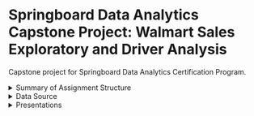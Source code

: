 # Springboard Data Analytics Capstone Project:  Walmart Sales Exploratory and Driver Analysis
Capstone project for Springboard Data Analytics Certification Program.
<details>
<summary> Summary of Assignment Structure </summary>
This capstone project is a showcase of various technical skills, presentation capabilities, and analytical techniques learned through the course.

The assignment consisted of three primary steps.
1. Locate data source
2. Prepare and analyze data
3. Present analysis
</details>

<details>
<summary> Data Source </summary>
SAHU, A. K. (2023, April). Walmart Data Analysis and Forecasting. Kaggle. https://www.kaggle.com/datasets/asahu40/walmart-data-analysis-and-forcasting 
</details>

<details>
<summary> Presentations </summary>
  <b>Mock Internal Presentation</b><br>
  A mock-internal presentation with intended auidence of other data analysts.  Presentation of process and prospective visualizations constructed and presented with PowerPoint.<br>
  <u>Presentation Link</u>: <i>link coming soon</i><br>
  <br>
  <b>Mock External Presentation</b><br>
  Final visualizations and resulting key findings, insights, and recommendations constructed and presented in Tableau. <br>
  <u>Presentation Link:</u> <i>link coming soon</i>
</details>
